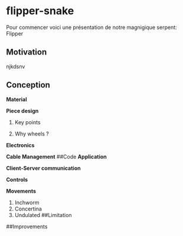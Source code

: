 # flipper-snake
Pour commencer voici une présentation de notre magnigique serpent: Flipper
## Motivation 
 njkdsnv
## Conception
  **Material**

  **Piece design**

  1. Key points

  2. Why wheels ?

  **Electronics**

  **Cable Management**
 ##Code
  **Application**

  **Client-Server communication**

  **Controls**

  **Movements**
  1. Inchworm
  2. Concertina
  3. Undulated
##Limitation

##Improvements


